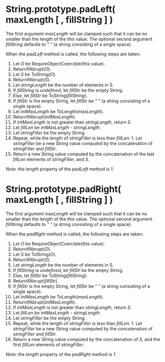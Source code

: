 # String.prototype.padLeft( maxLength [ , fillString ] )

The first argument _maxLength_ will be clamped such that it can be no smaller than the length of the *this* value.
The optional second argument _fillString_ defaults to *" "* (a string consisting of a single space).

When the _padLeft_ method is called, the following steps are taken:
  1. Let _O_ be RequireObjectCoercible(*this* value).
  1. ReturnIfAbrupt(_O_).
  1. Let _S_ be ToString(_O_).
  1. ReturnIfAbrupt(_S_).
  1. Let _stringLength_ be the number of elements in S.
  1. If _fillString_ is *undefined*, let _fillStr_ be the empty String.
  1. Else, let _fillStr_ be ToString(_fillString_).
  1. If _fillStr_ is the empty String, let _fillStr_ be *" "* (a string consisting of a single space).
  1. Let _intMaxLength_ be ToLength(_maxLength_).
  1. ReturnIfAbrupt(_intMaxLength_).
  1. If _intMaxLength_ is not greater than _stringLength_, return _S_.
  1. Let _fillLen_ be _intMaxLength_ - _stringLength_.
  1. Let _stringFiller_ be the empty String.
  1. Repeat, while the length of _stringFiller_ is less than _fillLen_:
    1. Let _stringFiller_ be a new String value computed by the concatenation of _stringFiller_ and _fillStr_.
  1. Return a new String value computed by the concatenation of the last _fillLen_ elements of _stringFiller_, and _S_.

Note: the _length_ property of the _padLeft_ method is *1*.

# String.prototype.padRight( maxLength [ , fillString ] )

The first argument _maxLength_ will be clamped such that it can be no smaller than the length of the *this* value.
The optional second argument _fillString_ defaults to *" "* (a string consisting of a single space).

When the _padRight_ method is called, the following steps are taken:
  1. Let _O_ be RequireObjectCoercible(*this* value).
  1. ReturnIfAbrupt(_O_).
  1. Let _S_ be ToString(_O_).
  1. ReturnIfAbrupt(_S_).
  1. Let _stringLength_ be the number of elements in S.
  1. If _fillString_ is *undefined*, let _fillStr_ be the empty String.
  1. Else, let _fillStr_ be ToString(_fillString_).
  1. ReturnIfAbrupt(_fillStr_).
  1. If _fillStr_ is the empty String, let _fillStr_ be *" "* (a string consisting of a single space).
  1. Let _intMaxLength_ be ToLength(_maxLength_).
  1. ReturnIfAbrupt(_intMaxLength_).
  1. If _intMaxLength_ is not greater than _stringLength_, return _S_.
  1. Let _fillLen_ be _intMaxLength_ - _stringLength_.
  1. Let _stringFiller_ be the empty String.
  1. Repeat, while the length of _stringFiller_ is less than _fillLen_:
    1. Let _stringFiller_ be a new String value computed by the concatenation of _stringFiller_ and _fillStr_.
  1. Return a new String value computed by the concatenation of _S_, and the first _fillLen_ elements of _stringFiller_.

Note: the _length_ property of the _padRight_ method is *1*.
